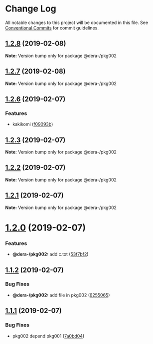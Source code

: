 # Change Log

All notable changes to this project will be documented in this file.
See [Conventional Commits](https://conventionalcommits.org) for commit guidelines.

## [1.2.8](https://github.com/dera-/lerna_test/compare/@dera-/pkg002@1.2.7...@dera-/pkg002@1.2.8) (2019-02-08)

**Note:** Version bump only for package @dera-/pkg002





## [1.2.7](https://github.com/dera-/lerna_test/compare/@dera-/pkg002@1.2.6...@dera-/pkg002@1.2.7) (2019-02-08)

**Note:** Version bump only for package @dera-/pkg002





## [1.2.6](https://github.com/dera-/lerna_test/compare/@dera-/pkg002@1.2.5...@dera-/pkg002@1.2.6) (2019-02-07)


### Features

* kakikomi ([f09093b](https://github.com/dera-/lerna_test/commit/f09093b))





## [1.2.3](https://github.com/dera-/lerna_test/compare/@dera-/pkg002@1.2.2...@dera-/pkg002@1.2.3) (2019-02-07)

**Note:** Version bump only for package @dera-/pkg002





## [1.2.2](https://github.com/dera-/lerna_test/compare/@dera-/pkg002@1.2.1...@dera-/pkg002@1.2.2) (2019-02-07)

**Note:** Version bump only for package @dera-/pkg002





## [1.2.1](https://github.com/dera-/lerna_test/compare/@dera-/pkg002@1.2.0...@dera-/pkg002@1.2.1) (2019-02-07)

**Note:** Version bump only for package @dera-/pkg002





# [1.2.0](https://github.com/dera-/lerna_test/compare/@dera-/pkg002@1.1.2...@dera-/pkg002@1.2.0) (2019-02-07)


### Features

* **@dera-/pkg002:** add c.txt ([53f7bf2](https://github.com/dera-/lerna_test/commit/53f7bf2))





## [1.1.2](https://github.com/dera-/lerna_test/compare/@dera-/pkg002@1.1.1...@dera-/pkg002@1.1.2) (2019-02-07)


### Bug Fixes

* **@dera-/pkg002:** add file in pkg002 ([6255065](https://github.com/dera-/lerna_test/commit/6255065))





## [1.1.1](https://github.com/dera-/lerna_test/compare/@dera-/pkg002@1.1.0...@dera-/pkg002@1.1.1) (2019-02-07)


### Bug Fixes

* pkg002 depend pkg001 ([7a0bd04](https://github.com/dera-/lerna_test/commit/7a0bd04))
